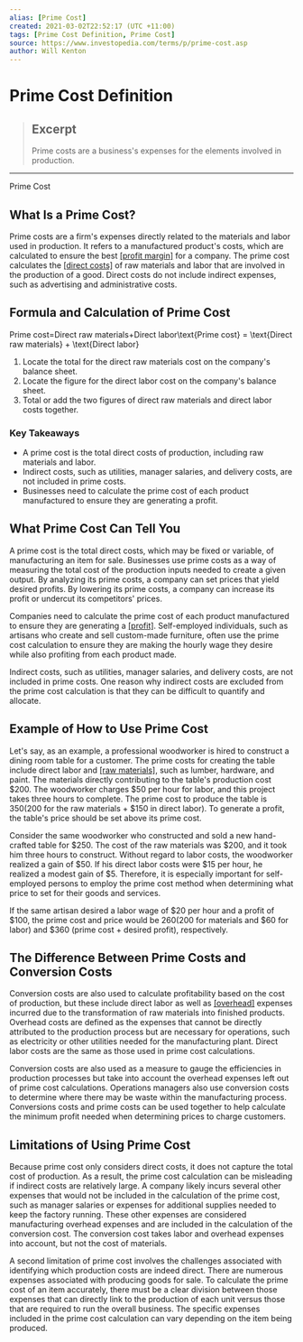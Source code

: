 ```yaml
---
alias: [Prime Cost]
created: 2021-03-02T22:52:17 (UTC +11:00)
tags: [Prime Cost Definition, Prime Cost]
source: https://www.investopedia.com/terms/p/prime-cost.asp
author: Will Kenton
---
```


# Prime Cost Definition

> ## Excerpt
> Prime costs are a business's expenses for the elements involved in production.

---

Prime Cost
## What Is a Prime Cost?

Prime costs are a firm's expenses directly related to the materials and labor used in production. It refers to a manufactured product's costs, which are calculated to ensure the best [[profit margin]](https://www.investopedia.com/terms/p/profitmargin.asp) for a company. The prime cost calculates the [[direct costs]](https://www.investopedia.com/terms/d/directcost.asp) of raw materials and labor that are involved in the production of a good. Direct costs do not include indirect expenses, such as advertising and administrative costs.

## Formula and Calculation of Prime Cost

Prime cost\=Direct raw materials+Direct labor\\text{Prime cost} = \\text{Direct raw materials} + \\text{Direct labor}

1.  Locate the total for the direct raw materials cost on the company's balance sheet.
2.  Locate the figure for the direct labor cost on the company's balance sheet.
3.  Total or add the two figures of direct raw materials and direct labor costs together.

### Key Takeaways

-   A prime cost is the total direct costs of production, including raw materials and labor.
-   Indirect costs, such as utilities, manager salaries, and delivery costs, are not included in prime costs.
-   Businesses need to calculate the prime cost of each product manufactured to ensure they are generating a profit.

## What Prime Cost Can Tell You

A prime cost is the total direct costs, which may be fixed or variable, of manufacturing an item for sale. Businesses use prime costs as a way of measuring the total cost of the production inputs needed to create a given output. By analyzing its prime costs, a company can set prices that yield desired profits. By lowering its prime costs, a company can increase its profit or undercut its competitors' prices.

Companies need to calculate the prime cost of each product manufactured to ensure they are generating a [[profit]](https://www.investopedia.com/terms/p/profit.asp). Self-employed individuals, such as artisans who create and sell custom-made furniture, often use the prime cost calculation to ensure they are making the hourly wage they desire while also profiting from each product made.

Indirect costs, such as utilities, manager salaries, and delivery costs, are not included in prime costs. One reason why indirect costs are excluded from the prime cost calculation is that they can be difficult to quantify and allocate. 

## Example of How to Use Prime Cost

Let's say, as an example, a professional woodworker is hired to construct a dining room table for a customer. The prime costs for creating the table include direct labor and [[raw materials]](https://www.investopedia.com/terms/r/rawmaterials.asp), such as lumber, hardware, and paint. The materials directly contributing to the table's production cost $200. The woodworker charges $50 per hour for labor, and this project takes three hours to complete. The prime cost to produce the table is $350 ($200 for the raw materials + $150 in direct labor). To generate a profit, the table's price should be set above its prime cost.

Consider the same woodworker who constructed and sold a new hand-crafted table for $250. The cost of the raw materials was $200, and it took him three hours to construct. Without regard to labor costs, the woodworker realized a gain of $50. If his direct labor costs were $15 per hour, he realized a modest gain of $5. Therefore, it is especially important for self-employed persons to employ the prime cost method when determining what price to set for their goods and services.

If the same artisan desired a labor wage of $20 per hour and a profit of $100, the prime cost and price would be $260 ($200 for materials and $60 for labor) and $360 (prime cost + desired profit), respectively.

## The Difference Between Prime Costs and Conversion Costs

Conversion costs are also used to calculate profitability based on the cost of production, but these include direct labor as well as [[overhead]](https://www.investopedia.com/terms/o/overhead.asp) expenses incurred due to the transformation of raw materials into finished products. Overhead costs are defined as the expenses that cannot be directly attributed to the production process but are necessary for operations, such as electricity or other utilities needed for the manufacturing plant. Direct labor costs are the same as those used in prime cost calculations.

Conversion costs are also used as a measure to gauge the efficiencies in production processes but take into account the overhead expenses left out of prime cost calculations. Operations managers also use conversion costs to determine where there may be waste within the manufacturing process. Conversions costs and prime costs can be used together to help calculate the minimum profit needed when determining prices to charge customers.

## Limitations of Using Prime Cost

Because prime cost only considers direct costs, it does not capture the total cost of production. As a result, the prime cost calculation can be misleading if indirect costs are relatively large. A company likely incurs several other expenses that would not be included in the calculation of the prime cost, such as manager salaries or expenses for additional supplies needed to keep the factory running. These other expenses are considered manufacturing overhead expenses and are included in the calculation of the conversion cost. The conversion cost takes labor and overhead expenses into account, but not the cost of materials.

A second limitation of prime cost involves the challenges associated with identifying which production costs are indeed direct. There are numerous expenses associated with producing goods for sale. To calculate the prime cost of an item accurately, there must be a clear division between those expenses that can directly link to the production of each unit versus those that are required to run the overall business. The specific expenses included in the prime cost calculation can vary depending on the item being produced.

